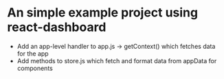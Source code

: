 # An simple example project using react-dashboard
* Add an app-level handler to app.js -> getContext() which fetches data for the app
* Add methods to store.js which fetch and format data from appData for components
